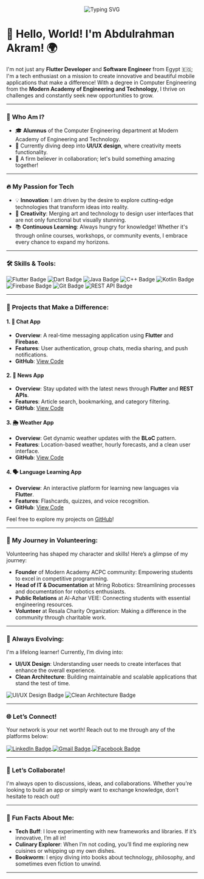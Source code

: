 <!-- Header with Animation -->
<p align="center">
  <img src="https://readme-typing-svg.herokuapp.com?color=%2336BCF7&lines=Welcome+to+my+GitHub!+I'm+Abdulrahman+Akram;Flutter+Developer+and+Software+Engineer" alt="Typing SVG">
</p>

# 👋 **Hello, World! I'm Abdulrahman Akram!** 🌍

I'm not just any **Flutter Developer** and **Software Engineer** from Egypt 🇪🇬; I'm a tech enthusiast on a mission to create innovative and beautiful mobile applications that make a difference! With a degree in Computer Engineering from the **Modern Academy of Engineering and Technology**, I thrive on challenges and constantly seek new opportunities to grow.

---

### 🌟 **Who Am I?**

- 🎓 **Alumnus** of the Computer Engineering department at Modern Academy of Engineering and Technology.
- 🚀 Currently diving deep into **UI/UX design**, where creativity meets functionality.
- 💬 A firm believer in collaboration; let's build something amazing together!

---

### 🔥 **My Passion for Tech**

- 💡 **Innovation**: I am driven by the desire to explore cutting-edge technologies that transform ideas into reality.
- 🎨 **Creativity**: Merging art and technology to design user interfaces that are not only functional but visually stunning.
- 📚 **Continuous Learning**: Always hungry for knowledge! Whether it's through online courses, workshops, or community events, I embrace every chance to expand my horizons.

---

### 🛠️ **Skills & Tools:**

<p align="left">
  <img src="https://img.shields.io/badge/Flutter-%2302569B.svg?style=for-the-badge&logo=Flutter&logoColor=white" alt="Flutter Badge"/>
  <img src="https://img.shields.io/badge/Dart-%230175C2.svg?style=for-the-badge&logo=Dart&logoColor=white" alt="Dart Badge"/>
  <img src="https://img.shields.io/badge/Java-%23ED8B00.svg?style=for-the-badge&logo=Java&logoColor=white" alt="Java Badge"/>
  <img src="https://img.shields.io/badge/C++-%2300599C.svg?style=for-the-badge&logo=c%2B%2B&logoColor=white" alt="C++ Badge"/>
  <img src="https://img.shields.io/badge/Kotlin-%7F52B6C8.svg?style=for-the-badge&logo=kotlin&logoColor=white" alt="Kotlin Badge"/>
  <img src="https://img.shields.io/badge/Firebase-%23039BE5.svg?style=for-the-badge&logo=firebase" alt="Firebase Badge"/>
  <img src="https://img.shields.io/badge/Git-%23F05032.svg?style=for-the-badge&logo=git&logoColor=white" alt="Git Badge"/>
  <img src="https://img.shields.io/badge/REST-APIs-%23000000.svg?style=for-the-badge&logo=rest&logoColor=white" alt="REST API Badge"/>
</p>

---

### 📱 **Projects that Make a Difference:**

#### 1. **💬 Chat App**
   - **Overview**: A real-time messaging application using **Flutter** and **Firebase**.
   - **Features**: User authentication, group chats, media sharing, and push notifications.
   - **GitHub**: [View Code](https://github.com/Abdoakram512/chat-app)

#### 2. **📰 News App**
   - **Overview**: Stay updated with the latest news through **Flutter** and **REST APIs**.
   - **Features**: Article search, bookmarking, and category filtering.
   - **GitHub**: [View Code](https://github.com/Abdoakram512/news-app)

#### 3. **🌦️ Weather App**
   - **Overview**: Get dynamic weather updates with the **BLoC** pattern.
   - **Features**: Location-based weather, hourly forecasts, and a clean user interface.
   - **GitHub**: [View Code](https://github.com/Abdoakram512/weather-app)

#### 4. **🗣️ Language Learning App**
   - **Overview**: An interactive platform for learning new languages via **Flutter**.
   - **Features**: Flashcards, quizzes, and voice recognition.
   - **GitHub**: [View Code](https://github.com/Abdoakram512/language-learning-app)

Feel free to explore my projects on [GitHub](https://github.com/Abdoakram512)!

---

### 💼 **My Journey in Volunteering:**

Volunteering has shaped my character and skills! Here’s a glimpse of my journey:

- **Founder** of Modern Academy ACPC community: Empowering students to excel in competitive programming.
- **Head of IT & Documentation** at Mring Robotics: Streamlining processes and documentation for robotics enthusiasts.
- **Public Relations** at Al-Azhar VEIE: Connecting students with essential engineering resources.
- **Volunteer** at Resala Charity Organization: Making a difference in the community through charitable work.

---

### 🚀 **Always Evolving:**

I'm a lifelong learner! Currently, I’m diving into:

- **UI/UX Design**: Understanding user needs to create interfaces that enhance the overall experience.
- **Clean Architecture**: Building maintainable and scalable applications that stand the test of time.

<p>
  <img src="https://img.shields.io/badge/UI%2FUX-Design-%23FF4088?style=flat-square&logo=adobe-photoshop" alt="UI/UX Design Badge"/>
  <img src="https://img.shields.io/badge/Clean-Architecture-%23007ACC.svg?style=flat-square&logo=codeigniter" alt="Clean Architecture Badge"/>
</p>

---

### 🌐 **Let’s Connect!**

Your network is your net worth! Reach out to me through any of the platforms below:

<p align="left">
  <a href="https://linkedin.com/in/your-profile" target="blank">
    <img align="center" src="https://img.shields.io/badge/LinkedIn-%230077B5.svg?style=for-the-badge&logo=linkedin&logoColor=white" alt="LinkedIn Badge"/>
  </a>
  <a href="mailto:abdoakramsami2020@gmail.com" target="blank">
    <img align="center" src="https://img.shields.io/badge/Email-%23D14836.svg?style=for-the-badge&logo=gmail&logoColor=white" alt="Gmail Badge"/>
  </a>
  <a href="https://www.facebook.com/" target="blank">
    <img align="center" src="https://img.shields.io/badge/Facebook-%23blue.svg?style=for-the-badge&logo=facebook&logoColor=white" alt="Facebook Badge"/>
  </a>
</p>

---

### 💬 **Let’s Collaborate!**

I'm always open to discussions, ideas, and collaborations. Whether you're looking to build an app or simply want to exchange knowledge, don’t hesitate to reach out!

---

### 🌟 **Fun Facts About Me:**

- **Tech Buff**: I love experimenting with new frameworks and libraries. If it’s innovative, I’m all in!
- **Culinary Explorer**: When I’m not coding, you’ll find me exploring new cuisines or whipping up my own dishes.
- **Bookworm**: I enjoy diving into books about technology, philosophy, and sometimes even fiction to unwind.

---

